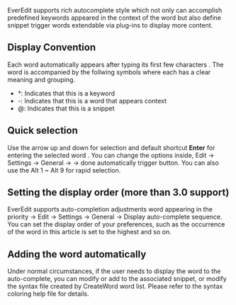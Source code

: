 EverEdit supports rich autocomplete style which not only can accomplish predefined keywords appeared in the context of the word but also define snippet trigger words extendable via plug-ins to display more content.

## Display Convention
Each word automatically appears after typing its first few characters . The word is accompanied by the follwing symbols where each has a clear meaning and grouping.

  
* *: Indicates that this is a keyword
* -: Indicates that this is a word that appears context
* @: Indicates that this is a snippet
  

## Quick selection
Use the arrow up and down for selection and default shortcut **Enter** for entering the selected word . You can change the options inside, Edit → Settings → General → → done automatically trigger button. You can also use the Alt 1 ~ Alt 9 for rapid selection.

## Setting the display order (more than 3.0 support)
EverEdit supports auto-completion adjustments word appearing in the priority → Edit → Settings → General → Display auto-complete sequence. You can set the display order of your preferences, such as the occurrence of the word in this article is set to the highest and so on.

## Adding the word automatically
Under normal circumstances, if the user needs to display the word to the auto-complete, you can modify or add to the associated snippet, or modify the syntax file created by CreateWord word list. Please refer to the syntax coloring help file for details.
